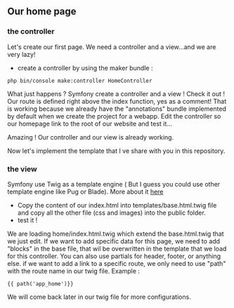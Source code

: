 ## Our home page

### the controller

Let's create our first page. We need a controller and a view...and we are very lazy!

- create a controller by using the maker bundle :

```
php bin/console make:controller HomeController
```

What just happens ? Symfony create a controller and a view ! Check it out !
Our route is defined right above the index function, yes as a comment! That is working because we already have the "annotations" bundle implemented by default when we create the project for a webapp.
Edit the controller so our homepage link to the root of our website and test it...

Amazing ! Our controller and our view is already working.

Now let's implement the template that I ve share with you in this repository.

### the view

Symfony use Twig as a template engine ( But I guess you could use other template engine like Pug or Blade).
More about it [here](https://symfony.com/doc/current/templates.html)

- Copy the content of our index.html into templates/base.html.twig file and copy all the other file (css and images) into the public folder.
- test it !

We are loading home/index.html.twig which extend the base.html.twig that we just edit.
If we want to add specific data for this page, we need to add "blocks" in the base file, that wil be overwritten in the template that we load for this controller. You can also use partials for header, footer, or anything else.
if we want to add a link to a specific route, we only need to use "path" with the route name in our twig file. Example :

```
{{ path('app_home')}}
```

We will come back later in our twig file for more configurations.
